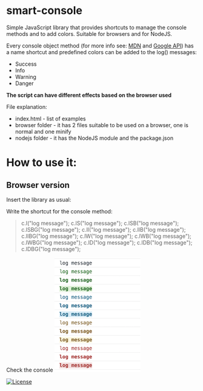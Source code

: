 # smart-console

Simple JavaScript library that provides shortcuts to manage the console methods and to add colors.
Suitable for browsers and for NodeJS.

Every console object method (for more info see: [MDN](https://developer.mozilla.org/en/docs/Web/API/console) and
[Google API](https://developers.google.com/web/tools/chrome-devtools/console/console-reference)) has a name shortcut and predefined colors can be added to the log() messages:
* Success
* Info
* Warning
* Danger

__The script can have different effects based on the browser used__

File explanation:
* index.html - list of examples
* browser folder - it has 2 files suitable to be used on a browser, one is normal and one minify
* nodejs folder - it has the NodeJS module and the package.json

# How to use it:
## Browser version
Insert the library as usual:
> <script src="browser/smart-console.js"></script>

Write the shortcut for the console method:
> c.l("log message");
c.lS("log message");
c.lSB("log message");
c.lSBG("log message");
c.lI("log message");
c.lIB("log message");
c.lIBG("log message");
c.lW("log message");
c.lWB("log message");
c.lWBG("log message");
c.lD("log message");
c.lDB("log message");
c.lDBG("log message");

Check the console
![console results](browser/2.png)

[![License](https://img.shields.io/badge/License-MIT-yellowgreen.svg?style=flat-square)](https://github.com/achille1789/smart-console/blob/master/LICENSE)
